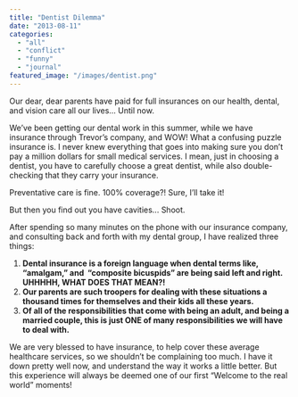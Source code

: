 ```yaml
---
title: "Dentist Dilemma"
date: "2013-08-11"
categories: 
  - "all"
  - "conflict"
  - "funny"
  - "journal"
featured_image: "/images/dentist.png"
---
```


Our dear, dear parents have paid for full insurances on our health, dental, and vision care all our lives... Until now.

We’ve been getting our dental work in this summer, while we have insurance through Trevor’s company, and WOW! What a confusing puzzle insurance is. I never knew everything that goes into making sure you don’t pay a million dollars for small medical services. I mean, just in choosing a dentist, you have to carefully choose a great dentist, while also double-checking that they carry your insurance.

Preventative care is fine. 100% coverage?! Sure, I’ll take it!

But then you find out you have cavities... Shoot.

After spending so many minutes on the phone with our insurance company, and consulting back and forth with my dental group, I have realized three things:

1. **Dental insurance is a foreign language when dental terms like, “amalgam,” and  “composite bicuspids” are being said left and right. UHHHHH, WHAT DOES THAT MEAN?!**
2. **Our parents are such troopers for dealing with these situations a thousand times for themselves and their kids all these years.**
3. **Of all of the responsibilities that come with being an adult, and being a married couple, this is just ONE of many responsibilities we will have to deal with.**

We are very blessed to have insurance, to help cover these average healthcare services, so we shouldn’t be complaining too much. I have it down pretty well now, and understand the way it works a little better. But this experience will always be deemed one of our first “Welcome to the real world” moments!
